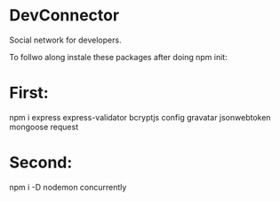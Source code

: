 # DevConnector
Social network for developers.

To follwo along instale these packages after doing npm init:
# First:
npm i express express-validator bcryptjs config gravatar jsonwebtoken mongoose request

# Second:
npm i -D nodemon concurrently
